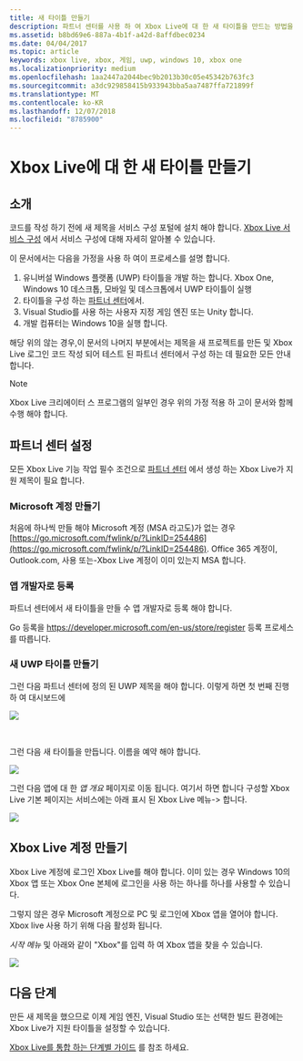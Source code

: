 ```yaml
---
title: 새 타이틀 만들기
description: 파트너 센터를 사용 하 여 Xbox Live에 대 한 새 타이틀을 만드는 방법을 알아봅니다.
ms.assetid: b8bd69e6-887a-4b1f-a42d-8affdbec0234
ms.date: 04/04/2017
ms.topic: article
keywords: xbox live, xbox, 게임, uwp, windows 10, xbox one
ms.localizationpriority: medium
ms.openlocfilehash: 1aa2447a2044bec9b2013b30c05e45342b763fc3
ms.sourcegitcommit: a3dc929858415b933943bba5aa7487ffa721899f
ms.translationtype: MT
ms.contentlocale: ko-KR
ms.lasthandoff: 12/07/2018
ms.locfileid: "8785900"
---
```

# <a name="create-a-new-title-for-xbox-live"></a>Xbox Live에 대 한 새 타이틀 만들기

## <a name="introduction"></a>소개

코드를 작성 하기 전에 새 제목을 서비스 구성 포털에 설치 해야 합니다.  [Xbox Live 서비스 구성](../xbox-live-service-configuration.md) 에서 서비스 구성에 대해 자세히 알아볼 수 있습니다.

이 문서에서는 다음을 가정을 사용 하 여이 프로세스를 설명 합니다.

1. 유니버설 Windows 플랫폼 (UWP) 타이틀을 개발 하는 합니다.  Xbox One, Windows 10 데스크톱, 모바일 및 데스크톱에서 UWP 타이틀이 실행
2. 타이틀을 구성 하는 [파트너 센터](https://partner.microsoft.com/dashboard)에서.
3. Visual Studio를 사용 하는 사용자 지정 게임 엔진 또는 Unity 합니다.
4. 개발 컴퓨터는 Windows 10을 실행 합니다.

해당 위의 않는 경우,이 문서의 나머지 부분에서는 제목을 새 프로젝트를 만든 및 Xbox Live 로그인 코드 작성 되어 테스트 된 파트너 센터에서 구성 하는 데 필요한 모든 안내 합니다.

> [!NOTE]
> Xbox Live 크리에이터 스 프로그램의 일부인 경우 위의 가정 적용 하 고이 문서와 함께 수행 해야 합니다.

## <a name="partner-center-setup"></a>파트너 센터 설정

모든 Xbox Live 기능 작업 필수 조건으로 [파트너 센터](https://partner.microsoft.com/dashboard) 에서 생성 하는 Xbox Live가 지원 제목이 필요 합니다.

### <a name="create-a-microsoft-account"></a>Microsoft 계정 만들기
처음에 하나씩 만들 해야 Microsoft 계정 (MSA 라고도)가 없는 경우 [https://go.microsoft.com/fwlink/p/?LinkID=254486](https://go.microsoft.com/fwlink/p/?LinkID=254486).  Office 365 계정이, Outlook.com, 사용 또는-Xbox Live 계정이 이미 있는지 MSA 합니다.

### <a name="register-as-an-app-developer"></a>앱 개발자로 등록
파트너 센터에서 새 타이틀을 만들 수 앱 개발자로 등록 해야 합니다.

Go 등록을 https://developer.microsoft.com/en-us/store/register 등록 프로세스를 따릅니다.

### <a name="create-a-new-uwp-title"></a>새 UWP 타이틀 만들기
그런 다음 파트너 센터에 정의 된 UWP 제목을 해야 합니다.  이렇게 하면 첫 번째 진행 하 여 대시보드에

![](../images/getting_started/first_xbltitle_dashboard.png)

<p>
</p>
<br>
<p>
</p>

그런 다음 새 타이틀을 만듭니다.  이름을 예약 해야 합니다.

![](../images/getting_started/first_xbltitle_newapp.png)

그런 다음 앱에 대 한 *앱 개요* 페이지로 이동 됩니다.  여기서 하면 합니다 구성할 Xbox Live 기본 페이지는 서비스에는 아래 표시 된 Xbox Live 메뉴-> 합니다.

![](../images/getting_started/first_xbltitle_leftnav.png)

<div id="createxblaccount"></div>

## <a name="create-an-xbox-live-account"></a>Xbox Live 계정 만들기
Xbox Live 계정에 로그인 Xbox Live를 해야 합니다.  이미 있는 경우 Windows 10의 Xbox 앱 또는 Xbox One 본체에 로그인을 사용 하는 하나를 하나를 사용할 수 있습니다.

그렇지 않은 경우 Microsoft 계정으로 PC 및 로그인에 Xbox 앱을 열어야 합니다.  Xbox live 사용 하기 위해 다음 활성화 됩니다.

*시작 메뉴* 및 아래와 같이 "Xbox"를 입력 하 여 Xbox 앱을 찾을 수 있습니다.

![](../images/getting_started/first_xbltitle_xboxapp.png)

## <a name="next-steps"></a>다음 단계
만든 새 제목을 했으므로 이제 게임 엔진, Visual Studio 또는 선택한 빌드 환경에는 Xbox Live가 지원 타이틀을 설정할 수 있습니다.

[Xbox Live를 통합 하는 단계별 가이드](partners-step-by-step-guide.md) 를 참조 하세요.
